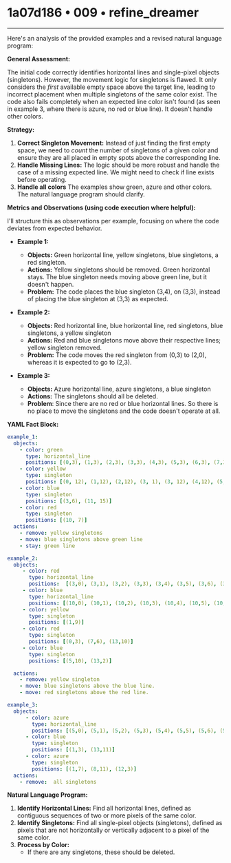 # 1a07d186 • 009 • refine_dreamer

---
Here's an analysis of the provided examples and a revised natural language program:

**General Assessment:**

The initial code correctly identifies horizontal lines and single-pixel objects (singletons). However, the movement logic for singletons is flawed. It only considers the *first* available empty space above the target line, leading to incorrect placement when multiple singletons of the same color exist. The code also fails completely when an expected line color isn't found (as seen in example 3, where there is azure, no red or blue line). It doesn't handle other colors.

**Strategy:**

1.  **Correct Singleton Movement:** Instead of just finding the first empty space, we need to *count* the number of singletons of a given color and ensure they are all placed in empty spots above the corresponding line.
2.  **Handle Missing Lines:** The logic should be more robust and handle the case of a missing expected line. We might need to check if line exists before operating.
3. **Handle all colors** The examples show green, azure and other colors. The natural language program should clarify.

**Metrics and Observations (using code execution where helpful):**

I'll structure this as observations per example, focusing on where the code deviates from expected behavior.

*   **Example 1:**
    *   **Objects:** Green horizontal line, yellow singletons, blue singletons, a red singleton.
    *   **Actions:** Yellow singletons should be removed. Green horizontal stays. The blue singleton needs moving above green line, but it doesn't happen.
    *   **Problem:** The code places the blue singleton (3,4), on (3,3), instead of placing the blue singleton at (3,3) as expected.

*   **Example 2:**
    *   **Objects:** Red horizontal line, blue horizontal line, red singletons, blue singletons, a yellow singleton
    *   **Actions:** Red and blue singletons move above their respective lines; yellow singleton removed.
    *   **Problem:** The code moves the red singleton from (0,3) to (2,0), whereas it is expected to go to (2,3).

*   **Example 3:**
    *   **Objects:** Azure horizontal line, azure singletons, a blue singleton
    *   **Actions:** The singletons should all be deleted.
    *   **Problem**: Since there are no red or blue horizontal lines. So there is no place to move the singletons and the code doesn't operate at all.

**YAML Fact Block:**

```yaml
example_1:
  objects:
    - color: green
      type: horizontal_line
      positions: [(0,3), (1,3), (2,3), (3,3), (4,3), (5,3), (6,3), (7,3), (8,3), (9,3), (10,3), (11,3), (12,3), (13,3), (14,3), (15,3), (16,3), (17,3)]
    - color: yellow
      type: singleton
      positions: [(0, 12), (1,12), (2,12), (3, 1), (3, 12), (4,12), (5,12), (6,12), (7, 9), (7, 12), (8,12), (9,12), (10,12), (11,12), (12,12), (13,12), (14,12), (15,12), (16,12), (17,12)]
    - color: blue
      type: singleton
      positions: [(3,6), (11, 15)]
    - color: red
      type: singleton
      positions: [(10, 7)]
  actions:
    - remove: yellow singletons
    - move: blue singletons above green line
    - stay: green line

example_2:
  objects:
     - color: red
       type: horizontal_line
       positions:  [(3,0), (3,1), (3,2), (3,3), (3,4), (3,5), (3,6), (3,7), (3,8), (3,9), (3,10), (3,11), (3,12), (3,13)]
     - color: blue
       type: horizontal_line
       positions: [(10,0), (10,1), (10,2), (10,3), (10,4), (10,5), (10,6), (10,7), (10,8), (10,9), (10,10), (10,11), (10,12), (10,13)]
     - color: yellow
       type: singleton
       positions: [(1,9)]
     - color: red
       type: singleton
       positions: [(0,3), (7,6), (13,10)]
     - color: blue
       type: singleton
       positions: [(5,10), (13,2)]

  actions:
    - remove: yellow singleton
    - move: blue singletons above the blue line.
    - move: red singletons above the red line.

example_3:
  objects:
      - color: azure
        type: horizontal_line
        positions: [(5,0), (5,1), (5,2), (5,3), (5,4), (5,5), (5,6), (5,7), (5,8), (5,9), (5,10), (5,11), (5,12), (5,13), (5,14), (5,15)]
      - color: blue
        type: singleton
        positions: [(1,3), (13,11)]
      - color: azure
        type: singleton
        positions: [(1,7), (8,11), (12,3)]
  actions:
    - remove:  all singletons

```

**Natural Language Program:**

1.  **Identify Horizontal Lines:** Find all horizontal lines, defined as contiguous sequences of two or more pixels of the same color.
2.  **Identify Singletons:** Find all single-pixel objects (singletons), defined as pixels that are not horizontally or vertically adjacent to a pixel of the same color.
3.  **Process by Color:**
    * If there are any singletons, these should be deleted.


